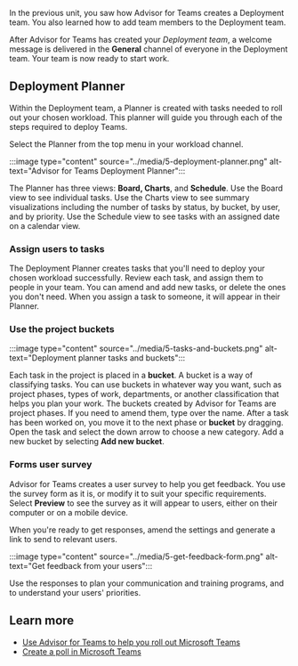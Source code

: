 In the previous unit, you saw how Advisor for Teams creates a Deployment team. You also learned how to add team members to the Deployment team.

After Advisor for Teams has created your *Deployment team*, a welcome message is delivered in the **General** channel of everyone in the Deployment team. Your team is now ready to start work.

## Deployment Planner
Within the Deployment team, a Planner is created with tasks needed to roll out your chosen workload. This planner will guide you through each of the steps required to deploy Teams.

Select the Planner from the top menu in your workload channel.

:::image type="content" source="../media/5-deployment-planner.png" alt-text="Advisor for Teams Deployment Planner":::

The Planner has three views: **Board, Charts**, and **Schedule**. Use the Board view to see individual tasks. Use the Charts view to see summary visualizations including the number of tasks by status, by bucket, by user, and by priority. Use the Schedule view to see tasks with an assigned date on a calendar view.

### Assign users to tasks
The Deployment Planner creates tasks that you'll need to deploy your chosen workload successfully. Review each task, and assign them to people in your team. You can amend and add new tasks, or delete the ones you don't need.
When you assign a task to someone, it will appear in their Planner.

### Use the project buckets

:::image type="content" source="../media/5-tasks-and-buckets.png" alt-text="Deployment planner tasks and buckets":::

Each task in the project is placed in a **bucket**. A bucket is a way of classifying tasks. You can use buckets in whatever way you want, such as project phases, types of work, departments, or another classification that helps you plan your work. The buckets created by Advisor for Teams are project phases. If you need to amend them, type over the name.
After a task has been worked on, you move it to the next phase or **bucket** by dragging. Open the task and select the down arrow to choose a new category.
Add a new bucket by selecting **Add new bucket**.

### Forms user survey
Advisor for Teams creates a user survey to help you get feedback.
You use the survey form as it is, or modify it to suit your specific requirements. Select **Preview** to see the survey as it will appear to users, either on their computer or on a mobile device.

When you're ready to get responses, amend the settings and generate a link to send to relevant users.

:::image type="content" source="../media/5-get-feedback-form.png" alt-text="Get feedback from your users":::

Use the responses to plan your communication and training programs, and to understand your users' priorities.

## Learn more

- [Use Advisor for Teams to help you roll out Microsoft Teams](https://docs.microsoft.com/microsoftteams/use-advisor-teams-roll-out)
- [Create a poll in Microsoft Teams](https://support.microsoft.com/office/create-a-poll-in-microsoft-teams-a3f9112c-01e1-4ee4-bd88-25e4e243b80b) 

